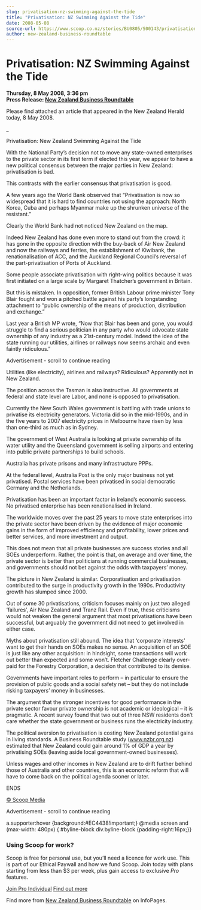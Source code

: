 ```yaml
---
slug: privatisation-nz-swimming-against-the-tide
title: "Privatisation: NZ Swimming Against the Tide"
date: 2008-05-08
source-url: https://www.scoop.co.nz/stories/BU0805/S00143/privatisation-nz-swimming-against-the-tide.htm
author: new-zealand-business-roundtable
---
```

Privatisation: NZ Swimming Against the Tide
===========================================

**Thursday, 8 May 2008, 3:36 pm**  
**Press Release: [New Zealand Business Roundtable](https://info.scoop.co.nz/New_Zealand_Business_Roundtable)**

  
Please find attached an article that appeared in the New Zealand Herald today, 8 May 2008.

\_

Privatisation: New Zealand Swimming Against the Tide

With the National Party’s decision not to move any state-owned enterprises to the private sector in its first term if elected this year, we appear to have a new political consensus between the major parties in New Zealand: privatisation is bad.

This contrasts with the earlier consensus that privatisation is good.

A few years ago the World Bank observed that “Privatisation is now so widespread that it is hard to find countries not using the approach: North Korea, Cuba and perhaps Myanmar make up the shrunken universe of the resistant.”

Clearly the World Bank had not noticed New Zealand on the map.

Indeed New Zealand has done even more to stand out from the crowd: it has gone in the opposite direction with the buy-back of Air New Zealand and now the railways and ferries, the establishment of Kiwibank, the renationalisation of ACC, and the Auckland Regional Council’s reversal of the part-privatisation of Ports of Auckland.

Some people associate privatisation with right-wing politics because it was first initiated on a large scale by Margaret Thatcher’s government in Britain.

But this is mistaken. In opposition, former British Labour prime minister Tony Blair fought and won a pitched battle against his party’s longstanding attachment to “public ownership of the means of production, distribution and exchange.”

Last year a British MP wrote, “Now that Blair has been and gone, you would struggle to find a serious politician in any party who would advocate state ownership of any industry as a 21st-century model. Indeed the idea of the state running our utilities, airlines or railways now seems archaic and even faintly ridiculous.”

Advertisement - scroll to continue reading





Utilities (like electricity), airlines and railways? Ridiculous? Apparently not in New Zealand.

The position across the Tasman is also instructive. All governments at federal and state level are Labor, and none is opposed to privatisation.

Currently the New South Wales government is battling with trade unions to privatise its electricity generators. Victoria did so in the mid-1990s, and in the five years to 2007 electricity prices in Melbourne have risen by less than one-third as much as in Sydney.

The government of West Australia is looking at private ownership of its water utility and the Queensland government is selling airports and entering into public private partnerships to build schools.

Australia has private prisons and many infrastructure PPPs.

At the federal level, Australia Post is the only major business not yet privatised. Postal services have been privatised in social democratic Germany and the Netherlands.

Privatisation has been an important factor in Ireland’s economic success. No privatised enterprise has been renationalised in Ireland.

The worldwide moves over the past 25 years to move state enterprises into the private sector have been driven by the evidence of major economic gains in the form of improved efficiency and profitability, lower prices and better services, and more investment and output.

This does not mean that all private businesses are success stories and all SOEs underperform. Rather, the point is that, on average and over time, the private sector is better than politicians at running commercial businesses, and governments should not bet against the odds with taxpayers’ money.

The picture in New Zealand is similar. Corporatisation and privatisation contributed to the surge in productivity growth in the 1990s. Productivity growth has slumped since 2000.

Out of some 30 privatisations, criticism focuses mainly on just two alleged ‘failures’, Air New Zealand and Tranz Rail. Even if true, these criticisms would not weaken the general argument that most privatisations have been successful, but arguably the government did not need to get involved in either case.

Myths about privatisation still abound. The idea that ‘corporate interests’ want to get their hands on SOEs makes no sense. An acquisition of an SOE is just like any other acquisition: in hindsight, some transactions will work out better than expected and some won’t. Fletcher Challenge clearly over-paid for the Forestry Corporation, a decision that contributed to its demise.

Governments have important roles to perform – in particular to ensure the provision of public goods and a social safety net – but they do not include risking taxpayers’ money in businesses.

The argument that the stronger incentives for good performance in the private sector favour private ownership is not academic or ideological – it is pragmatic. A recent survey found that two out of three NSW residents don’t care whether the state government or business runs the electricity industry.

The political aversion to privatisation is costing New Zealand potential gains in living standards. A Business Roundtable study (www.nzbr.org.nz) estimated that New Zealand could gain around 1% of GDP a year by privatising SOEs (leaving aside local government-owned businesses).

Unless wages and other incomes in New Zealand are to drift further behind those of Australia and other countries, this is an economic reform that will have to come back on the political agenda sooner or later.

  
ENDS

[© Scoop Media](http://www.scoop.co.nz/about/terms.html)  

Advertisement - scroll to continue reading



a.supporter:hover {background:#EC4438!important;} @media screen and (max-width: 480px) { #byline-block div.byline-block {padding-right:16px;}}

### Using Scoop for work?

Scoop is free for personal use, but you’ll need a licence for work use. This is part of our Ethical Paywall and how we fund Scoop. Join today with plans starting from less than $3 per week, plus gain access to exclusive _Pro_ features.  
  
[Join Pro Individual](https://pro.scoop.co.nz/Individual/?from=ProIn24) [Find out more](https://pro.scoop.co.nz/using-scoop-for-work/?from=ProIn24)

Find more from [New Zealand Business Roundtable](https://info.scoop.co.nz/New_Zealand_Business_Roundtable) on InfoPages.